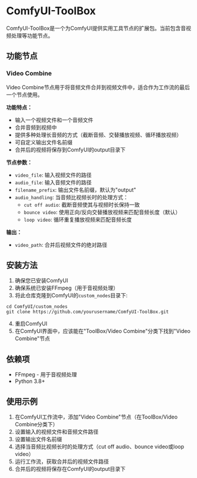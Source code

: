 # ComfyUI-ToolBox

ComfyUI-ToolBox是一个为ComfyUI提供实用工具节点的扩展包。当前包含音视频处理等功能节点。

## 功能节点

### Video Combine

Video Combine节点用于将音频文件合并到视频文件中，适合作为工作流的最后一个节点使用。

**功能特点：**
- 输入一个视频文件和一个音频文件
- 合并音频到视频中
- 提供多种处理长音频的方式（截断音频、交替播放视频、循环播放视频）
- 可自定义输出文件名前缀
- 合并后的视频将保存到ComfyUI的output目录下

**节点参数：**
- `video_file`: 输入视频文件的路径
- `audio_file`: 输入音频文件的路径
- `filename_prefix`: 输出文件名前缀，默认为"output"
- `audio_handling`: 当音频比视频长时的处理方式：
  - `cut off audio`: 截断音频使其与视频时长保持一致
  - `bounce video`: 使用正向/反向交替播放视频来匹配音频长度（默认）
  - `loop video`: 循环重复播放视频来匹配音频长度

**输出：**
- `video_path`: 合并后视频文件的绝对路径

## 安装方法

1. 确保您已安装ComfyUI
2. 确保系统已安装FFmpeg（用于音视频处理）
3. 将此仓库克隆到ComfyUI的`custom_nodes`目录下:
```
cd ComfyUI/custom_nodes
git clone https://github.com/yourusername/ComfyUI-ToolBox.git
```
4. 重启ComfyUI
5. 在ComfyUI界面中，应该能在"ToolBox/Video Combine"分类下找到"Video Combine"节点

## 依赖项

- FFmpeg - 用于音视频处理
- Python 3.8+

## 使用示例

1. 在ComfyUI工作流中，添加"Video Combine"节点（在ToolBox/Video Combine分类下）
2. 设置输入的视频文件和音频文件路径
3. 设置输出文件名前缀
4. 选择当音频比视频长时的处理方式（cut off audio、bounce video或loop video）
5. 运行工作流，获取合并后的视频文件路径
6. 合并后的视频将保存在ComfyUI的output目录下